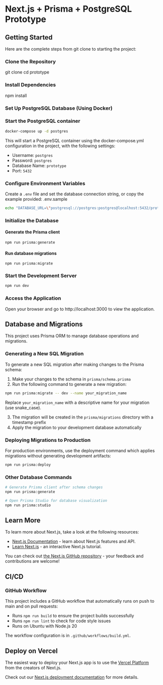 # Next.js + Prisma + PostgreSQL Prototype

## Getting Started

Here are the complete steps from git clone to starting the project:

### Clone the Repository

git clone <repository-url>
cd prototype

### Install Dependencies

npm install

### Set Up PostgreSQL Database (Using Docker)

### Start the PostgreSQL container

```bash
docker-compose up -d postgres
```

This will start a PostgreSQL container using the docker-compose.yml configuration in the project, with the following
settings:

- Username: `postgres`
- Password: `postgres`
- Database Name: `prototype`
- Port: `5432`

### Configure Environment Variables

Create a `.env` file and set the database connection string, or copy the example provided: .env.sample

```bash
echo "DATABASE_URL=\"postgresql://postgres:postgres@localhost:5432/prototype\"" > .env
```

### Initialize the Database

#### Generate the Prisma client

```
npm run prisma:generate
```

#### Run database migrations

```
npm run prisma:migrate
```

### Start the Development Server

```bash
npm run dev
```

### Access the Application

Open your browser and go to http://localhost:3000 to view the application.

## Database and Migrations

This project uses Prisma ORM to manage database operations and migrations.

### Generating a New SQL Migration

To generate a new SQL migration after making changes to the Prisma schema:

1. Make your changes to the schema in `prisma/schema.prisma`
2. Run the following command to generate a new migration:

```bash
npm run prisma:migrate -- dev --name your_migration_name
```

Replace `your_migration_name` with a descriptive name for your migration (use snake_case).

3. The migration will be created in the `prisma/migrations` directory with a timestamp prefix
4. Apply the migration to your development database automatically

### Deploying Migrations to Production

For production environments, use the deployment command which applies migrations without generating development
artifacts:

```bash
npm run prisma:deploy
```

### Other Database Commands

```bash
# Generate Prisma client after schema changes
npm run prisma:generate

# Open Prisma Studio for database visualization
npm run prisma:studio
```

## Learn More

To learn more about Next.js, take a look at the following resources:

- [Next.js Documentation](https://nextjs.org/docs) - learn about Next.js features and API.
- [Learn Next.js](https://nextjs.org/learn) - an interactive Next.js tutorial.

You can check out [the Next.js GitHub repository](https://github.com/vercel/next.js) - your feedback and contributions
are welcome!

## CI/CD

### GitHub Workflow

This project includes a GitHub workflow that automatically runs on push to main and on pull requests:

- Runs `npm run build` to ensure the project builds successfully
- Runs `npm run lint` to check for code style issues
- Runs on Ubuntu with Node.js 20

The workflow configuration is in `.github/workflows/build.yml`.

## Deploy on Vercel

The easiest way to deploy your Next.js app is to use
the [Vercel Platform](https://vercel.com/new?utm_medium=default-template&filter=next.js&utm_source=create-next-app&utm_campaign=create-next-app-readme)
from the creators of Next.js.

Check out our [Next.js deployment documentation](https://nextjs.org/docs/app/building-your-application/deploying) for
more details.
